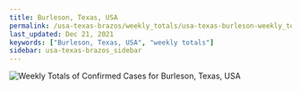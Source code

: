 ```yaml
---
title: Burleson, Texas, USA
permalink: /usa-texas-brazos/weekly_totals/usa-texas-burleson-weekly_totals.html
last_updated: Dec 21, 2021
keywords: ["Burleson, Texas, USA", "weekly totals"]
sidebar: usa-texas-brazos_sidebar
---
```


![Weekly Totals of Confirmed Cases for Burleson, Texas, USA](/covid_tracker/images/graphs/usa-texas-burleson-weekly_totals_graph.png)
